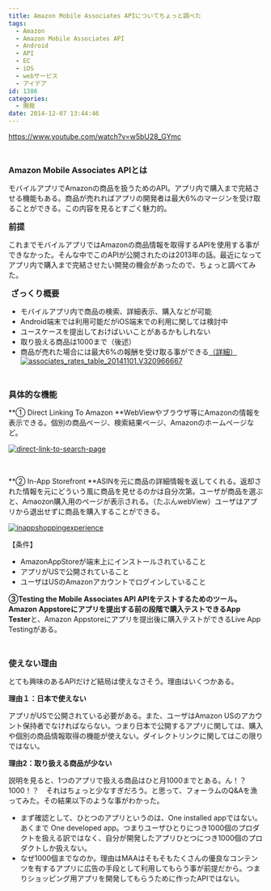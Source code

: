 ```yaml
---
title: Amazon Mobile Associates APIについてちょっと調べた
tags:
  - Amazon
  - Amazon Mobile Associates API
  - Android
  - API
  - EC
  - iOS
  - webサービス
  - アイデア
id: 1386
categories:
  - 開発
date: 2014-12-07 13:44:46
---
```


https://www.youtube.com/watch?v=w5bU28_GYmc

&nbsp;

**<span style="font-size: 12pt;">Amazon Mobile Associates APIとは</span>**

モバイルアプリでAmazonの商品を扱うためのAPI。アプリ内で購入まで完結させる機能もある。商品が売れればアプリの開発者は最大6%のマージンを受け取ることができる。この内容を見るとすごく魅力的。

**<span style="font-size: 12pt;">前提</span>**

これまでモバイルアプリではAmazonの商品情報を取得するAPIを使用する事ができなかった。そんな中でこのAPIが公開されたのは2013年の話。最近になってアプリ内で購入まで完結させたい開発の機会があったので、ちょっと調べてみた。

<span style="font-size: 12pt;"> **ざっくり概要**</span>

*   モバイルアプリ内で商品の検索、詳細表示、購入などが可能
*   Android端末では利用可能だがiOS端末での利用に関しては検討中
*   ユースケースを提出しておけばいいことがあるかもしれない
*   取り扱える商品は1000まで（後述）
*   商品が売れた場合には最大6%の報酬を受け取る事ができる[（詳細）](https://affiliate-program.amazon.com/gp/associates/help/operating/advertisingfees)
[![associates_rates_table_20141101._V320966667_](http://mountainboy.boo.jp/wordpress/wp-content/uploads/2014/12/associates_rates_table_20141101._V320966667_.png)](http://mountainboy.boo.jp/wordpress/wp-content/uploads/2014/12/associates_rates_table_20141101._V320966667_.png)[
](http://mountainboy.boo.jp/wordpress/wp-content/uploads/2014/12/associates_rates_table_20141101._V320966667_.png)

&nbsp;

<span style="font-size: medium;">**具体的な機能**</span>

**① Direct Linking To Amazon
**WebViewやブラウザ等にAmazonの情報を表示できる。個別の商品ページ、検索結果ページ、Amazonのホームページなど。

[![direct-link-to-search-page](http://mountainboy.boo.jp/wordpress/wp-content/uploads/2014/12/direct-link-to-search-page.png)](http://mountainboy.boo.jp/wordpress/wp-content/uploads/2014/12/direct-link-to-search-page.png)

&nbsp;

**② In-App Storefront
**ASINを元に商品の詳細情報を返してくれる。返却された情報を元にどういう風に商品を見せるのかは自分次第。ユーザが商品を選ぶと、Amaozon購入用のページが表示される。（たぶんwebView）ユーザはアプリから退出せずに商品を購入することができる。

[![inappshoppingexperience](http://mountainboy.boo.jp/wordpress/wp-content/uploads/2014/12/inappshoppingexperience.png)](http://mountainboy.boo.jp/wordpress/wp-content/uploads/2014/12/inappshoppingexperience.png)

【条件】

*   AmazonAppStoreが端末上にインストールされていること
*   アプリがUSで公開されていること
*   ユーザはUSのAmazonアカウントでログインしていること
&nbsp;

**③Testing the Mobile Associates API
**APIをテストするためのツール。Amazon Appstoreにアプリを提出する前の段階で購入テストできる**App Tester**と、Amazon Appstoreにアプリを提出後に購入テストができるLive App Testingがある。

&nbsp;

<span style="font-size: 12pt;">**使えない理由**</span>

とても興味のあるAPIだけど結局は使えなさそう。理由はいくつかある。

**理由１：日本で使えない**

アプリがUSで公開されている必要がある。また、ユーザはAmazon USのアカウント保持者でなければならない。つまり日本で公開するアプリに関しては、購入や個別の商品情報取得の機能が使えない。ダイレクトリンクに関してはこの限りではない。

**理由2：取り扱える商品が少ない**

説明を見ると、1つのアプリで扱える商品はひと月1000までとある。ん！？ 1000！？　それはちょっと少なすぎだろう。と思って、フォーラムのQ&amp;Aを漁ってみた。その結果以下のような事がわかった。

*   まず確認として、ひとつのアプリというのは、One installed appではない。あくまで One developed app。つまりユーザひとりにつき1000個のプロダクトを扱える訳ではなく、自分が開発したアプリひとつにつき1000個のプロダクトしか扱えない。
*   なぜ1000個までなのか。理由はMAAはそもそもたくさんの優良なコンテンツを有するアプリに広告の手段として利用してもらう事が前提だから。つまりショッピング用アプリを開発してもらうために作ったAPIではない。
&nbsp;